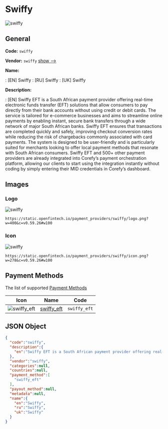 
# Swiffy 
![swiffy](https://static.openfintech.io/payment_providers/swiffy/logo.png?w=400&c=v0.59.26#w100)  

## General 
 
**Code:** `swiffy` 
 
**Vendor:** `swiffy` [show -->](/vendors/swiffy/) 
 
**Name:** 
 
:	[EN] Swiffy 
:	[RU] Swiffy 
:	[UK] Swiffy 
 
**Description:** 
 
: [EN] Swiffy EFT is a South African payment provider offering real-time electronic funds transfer (EFT) solutions that allow consumers to pay directly from their bank accounts without using credit or debit cards. The service is tailored for e-commerce businesses and aims to streamline online payments by enabling instant, secure bank transfers through a wide network of major South African banks. Swiffy EFT ensures that transactions are completed quickly and safely, improving checkout conversion rates while reducing the risk of chargebacks commonly associated with card payments. The system is designed to be user-friendly and is particularly suited for merchants looking to offer local payment methods that resonate with South African consumers. Swiffy EFT and 500+ other payment providers are already integrated into Corefy’s payment orchestration platform, allowing our clients to start using the integration instantly without coding by simply entering their MID credentials in Corefy’s dashboard. 
 

## Images 

### Logo 
 
![swiffy](https://static.openfintech.io/payment_providers/swiffy/logo.png?w=400&c=v0.59.26#w100)  

```
https://static.openfintech.io/payment_providers/swiffy/logo.png?w=400&c=v0.59.26#w100
```  

### Icon 
 
![swiffy](https://static.openfintech.io/payment_providers/swiffy/icon.png?w=278&c=v0.59.26#w100)  

```
https://static.openfintech.io/payment_providers/swiffy/icon.png?w=278&c=v0.59.26#w100
```  

## Payment Methods 
 
The list of supported [Payment Methods](/payment-methods/) 

|Icon|Name|Code| 
|:---:|:---:|:---:| 
|![swiffy_eft](https://static.openfintech.io/payment_methods/swiffy_eft/icon.png?w=278&c=v0.59.26#w100) |[swiffy_eft](/payment-methods/swiffy_eft/)|`swiffy_eft`| 
 

## JSON Object 

```json
{
  "code":"swiffy",
  "description":{
    "en":"Swiffy EFT is a South African payment provider offering real-time electronic funds transfer (EFT) solutions that allow consumers to pay directly from their bank accounts without using credit or debit cards. The service is tailored for e-commerce businesses and aims to streamline online payments by enabling instant, secure bank transfers through a wide network of major South African banks. Swiffy EFT ensures that transactions are completed quickly and safely, improving checkout conversion rates while reducing the risk of chargebacks commonly associated with card payments. The system is designed to be user-friendly and is particularly suited for merchants looking to offer local payment methods that resonate with South African consumers. Swiffy EFT and 500+ other payment providers are already integrated into Corefy\u2019s payment orchestration platform, allowing our clients to start using the integration instantly without coding by simply entering their MID credentials in Corefy\u2019s dashboard."
  },
  "vendor":"swiffy",
  "categories":null,
  "countries":null,
  "payment_method":[
    "swiffy_eft"
  ],
  "payout_method":null,
  "metadata":null,
  "name":{
    "en":"Swiffy",
    "ru":"Swiffy",
    "uk":"Swiffy"
  }
}
```  
